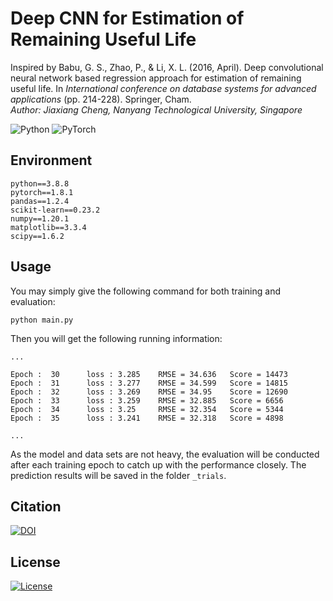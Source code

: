# Deep CNN for Estimation of Remaining Useful Life
Inspired by Babu, G. S., Zhao, P., &amp; Li, X. L. (2016, April). Deep convolutional neural network 
based regression approach for estimation of remaining useful life. In _International conference on database systems for 
advanced applications_ (pp. 214-228). Springer, Cham.  
_Author: Jiaxiang Cheng, Nanyang Technological University, Singapore_

<img alt="Python" src="https://img.shields.io/badge/python-%2314354C.svg?style=for-the-badge&logo=python&logoColor=white"/> <img alt="PyTorch" src="https://img.shields.io/badge/PyTorch-%23EE4C2C.svg?style=for-the-badge&logo=PyTorch&logoColor=white" />

## Environment
```
python==3.8.8
pytorch==1.8.1
pandas==1.2.4
scikit-learn==0.23.2
numpy==1.20.1
matplotlib==3.3.4
scipy==1.6.2
```

## Usage
You may simply give the following command for both training and evaluation:
```
python main.py
```
Then you will get the following running information:
```
...

Epoch :  30      loss : 3.285    RMSE = 34.636   Score = 14473
Epoch :  31      loss : 3.277    RMSE = 34.599   Score = 14815
Epoch :  32      loss : 3.269    RMSE = 34.95    Score = 12690
Epoch :  33      loss : 3.259    RMSE = 32.885   Score = 6656
Epoch :  34      loss : 3.25     RMSE = 32.354   Score = 5344
Epoch :  35      loss : 3.241    RMSE = 32.318   Score = 4898

...
```
As the model and data sets are not heavy, the evaluation will be conducted after each
training epoch to catch up with the performance closely.
The prediction results will be saved in the folder ```_trials```.

## Citation
[![DOI](https://zenodo.org/badge/360762936.svg)](https://zenodo.org/badge/latestdoi/360762936)

## License
[![License](https://img.shields.io/badge/License-Apache%202.0-blue.svg)](https://opensource.org/licenses/Apache-2.0)
